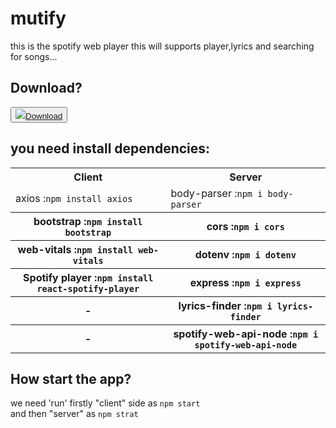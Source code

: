 # mutify
this is the spotify web player this will supports player,lyrics and searching for songs...

## Download?
<!-- Place this tag where you want the button to render. -->
<button><a class="btn" href="https://github.com/SaiGaneshReddy3648/mutify/archive/HEAD.zip" rel="noopener" target="_top" aria-label="Download SaiGaneshReddy3648/mutify on GitHub"><img src="https://img.icons8.com/material-rounded/24/ffffff/download--v1.png"/><span>Download</span></a></button>
  


## you need install dependencies:
<table>
  <tr>
    <th>Client</th>
    <th>Server</th>
  </tr>
  <tr>
    <td>axios :<code>npm install axios</code></td>
    <td>body-parser :<code>npm i body-parser</code></td> 
  </tr>
  <tr>
    <th>bootstrap :<code>npm install bootstrap</code></th>   
    <th>cors :<code>npm i cors</code></th>
  </tr>
  <tr>
    <th>web-vitals :<code>npm install web-vitals</code></th>
    <th>dotenv :<code>npm i dotenv</code></th>
  </tr>
  <tr>
    <th>Spotify player :<code>npm install react-spotify-player</code></th>
    <th>express :<code>npm i express</code></th>
  </tr>
  <tr>
    <th>-</th>
    <th>lyrics-finder :<code>npm i lyrics-finder</code></th>
  </tr>
  <tr>
    <th>-</th>
    <th>spotify-web-api-node :<code>npm i spotify-web-api-node</code></th>
  </tr>
</table>

## How start the app?

we need 'run' firstly "client" side as <code>npm start</code> <br>and then "server" as <code>npm strat</code>
